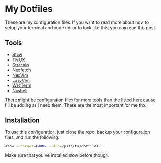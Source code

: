 <!-- markdownlint-disable MD013 -->

# My Dotfiles

These are my configuration files. If you want to read more about how to setup your terminal and code editor to look like this, you can read this post.

## Tools

- [Stow](https://www.gnu.org/software/stow/)
- [TMUX](https://github.com/tmux/tmux/wiki/Installing)
- [Starship](https://starship.rs/)
- [Neofetch](https://github.com/dylanaraps/neofetch)
- [NeoVim](https://github.com/neovim/neovim)
- [LazyVim](https://www.lazyvim.org/)
- [WezTerm](https://wezfurlong.org/wezterm/)
- [Nushell](https://www.nushell.sh/)

There might be configuration files for more tools than the listed here cause I'll be adding as I need them. These are the most important for me tho.

## Installation

To use this configuration, just clone the repo, backup your configuration files, and run the following:

```bash
stow --target=$HOME --dir=/path/to/dotfiles .
```

Make sure that you've installed stow before though.
